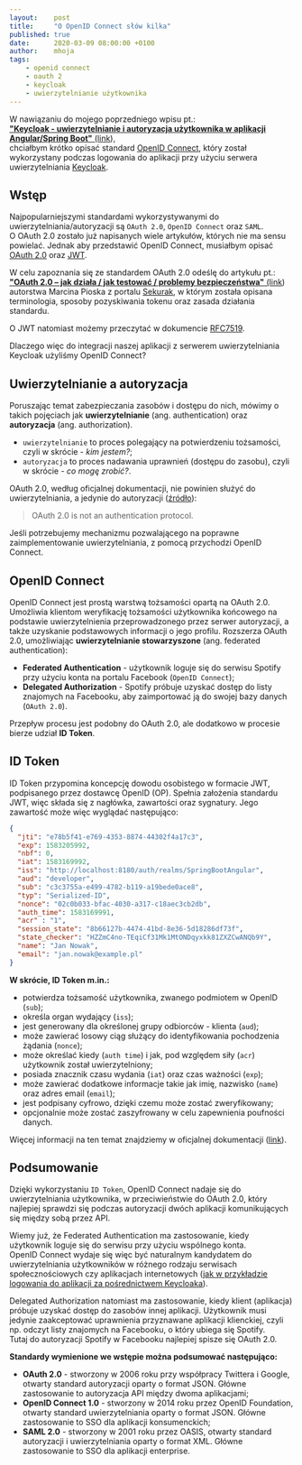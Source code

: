 ```yaml
---
layout:    post
title:     "O OpenID Connect słów kilka"
published: true
date:      2020-03-09 08:00:00 +0100
author:    mhoja
tags:
    - openid connect
    - oauth 2
    - keycloak
    - uwierzytelnianie użytkownika
---
```


W nawiązaniu do mojego poprzedniego wpisu pt.:  
[**"Keycloak - uwierzytelnianie i autoryzacja użytkownika w aplikacji Angular/Spring Boot"** (link](https://blog.consdata.tech/2020/02/01/keycloak-uwierzytelnianie-autoryzacja-springboot-angular.html)),  
chciałbym krótko opisać standard [OpenID Connect](https://openid.net/connect/), który został wykorzystany podczas logowania do aplikacji przy użyciu serwera uwierzytelniania [Keycloak](https://www.keycloak.org/).

## Wstęp

Najpopularniejszymi standardami wykorzystywanymi do uwierzytelniania/autoryzacji są `OAuth 2.0`, `OpenID Connect` oraz `SAML`.  
O OAuth 2.0 zostało już napisanych wiele artykułów, których nie ma sensu powielać. Jednak aby przedstawić OpenID Connect, musiałbym opisać [OAuth 2.0](https://oauth.net/2/) oraz [JWT](https://jwt.io/).

W celu zapoznania się ze standardem OAuth 2.0 odeślę do artykułu pt.:  
[**"OAuth 2.0 – jak działa / jak testować / problemy bezpieczeństwa"** (link](https://sekurak.pl/oauth-2-0-jak-dziala-jak-testowac-problemy-bezpieczenstwa/))  
autorstwa Marcina Pioska z portalu [Sekurak](https://sekurak.pl/), w którym została opisana terminologia, sposoby pozyskiwania tokenu oraz zasada działania standardu.

O JWT natomiast możemy przeczytać w dokumencie [RFC7519](https://tools.ietf.org/html/rfc7519).

Dlaczego więc do integracji naszej aplikacji z serwerem uwierzytelniania Keycloak użyliśmy OpenID Connect?

## Uwierzytelnianie a autoryzacja

Poruszając temat zabezpieczania zasobów i dostępu do nich, mówimy o takich pojęciach jak **uwierzytelnianie** (ang. authentication) oraz **autoryzacja** (ang. authorization).

- `uwierzytelnianie` to proces polegający na potwierdzeniu tożsamości, czyli w skrócie - *kim jestem?*;
- `autoryzacja` to proces nadawania uprawnień (dostępu do zasobu), czyli w skrócie - *co mogę zrobić?*.

OAuth 2.0, według oficjalnej dokumentacji, nie powinien służyć do uwierzytelniania, a jedynie do autoryzacji ([źródło](https://oauth.net/articles/authentication/)):
> OAuth 2.0 is not an authentication protocol.

Jeśli potrzebujemy mechanizmu pozwalającego na poprawne zaimplementowanie uwierzytelniania, z pomocą przychodzi OpenID Connect.

## OpenID Connect

OpenID Connect jest prostą warstwą tożsamości opartą na OAuth 2.0.  
Umożliwia klientom weryfikację tożsamości użytkownika końcowego na podstawie uwierzytelnienia przeprowadzonego przez serwer autoryzacji, a także uzyskanie podstawowych informacji o jego profilu. Rozszerza OAuth 2.0, umożliwiając **uwierzytelnianie stowarzyszone** (ang. federated authentication):

- **Federated Authentication** - użytkownik loguje się do serwisu Spotify przy użyciu konta na portalu Facebook (`OpenID Connect`);
- **Delegated Authorization** - Spotify próbuje uzyskać dostęp do listy znajomych na Facebooku, aby zaimportować ją do swojej bazy danych (`OAuth 2.0`).

Przepływ procesu jest podobny do OAuth 2.0, ale dodatkowo w procesie bierze udział **ID Token**.

## ID Token

ID Token przypomina koncepcję dowodu osobistego w formacie JWT, podpisanego przez dostawcę OpenID (OP). Spełnia założenia standardu JWT, więc składa się z nagłówka, zawartości oraz
sygnatury. Jego zawartość może więc wyglądać następująco:

```json
{
  "jti": "e78b5f41-e769-4353-8874-44302f4a17c3",
  "exp": 1583205992,
  "nbf": 0,
  "iat": 1583169992,
  "iss": "http://localhost:8180/auth/realms/SpringBootAngular",
  "aud": "developer",
  "sub": "c3c3755a-e499-4782-b119-a19bede0ace8",
  "typ": "Serialized-ID",
  "nonce": "02c0b033-bfac-4030-a317-c18aec3cb2db",
  "auth_time": 1583169991,
  "acr" : "1",
  "session_state": "8b66127b-4474-41bd-8e36-5d18286df73f",
  "state_checker": "HZZmC4no-TEqiCf31Mk1MtONDqyxkk81ZXZCwANQb9Y",
  "name": "Jan Nowak",
  "email": "jan.nowak@example.pl"
}
```

**W skrócie, ID Token m.in.:**

- potwierdza tożsamość użytkownika, zwanego podmiotem w OpenID (`sub`);
- określa organ wydający (`iss`);
- jest generowany dla określonej grupy odbiorców - klienta (`aud`);
- może zawierać losowy ciąg służący do identyfikowania pochodzenia żądania (`nonce`);
- może określać kiedy (`auth time`) i jak, pod względem siły (`acr`) użytkownik został uwierzytelniony;
- posiada znacznik czasu wydania (`iat`) oraz czas ważności (`exp`);
- może zawierać dodatkowe informacje takie jak imię, nazwisko (`name`) oraz adres email (`email`);
- jest podpisany cyfrowo, dzięki czemu może zostać zweryfikowany;
- opcjonalnie może zostać zaszyfrowany w celu zapewnienia poufności danych.

Więcej informacji na ten temat znajdziemy w oficjalnej dokumentacji ([link](https://openid.net/specs/openid-connect-core-1_0.html#CodeIDToken)).

## Podsumowanie

Dzięki wykorzystaniu `ID Token`, OpenID Connect nadaje się do uwierzytelniania użytkownika, w przeciwieństwie do OAuth 2.0, który najlepiej sprawdzi się podczas autoryzacji dwóch aplikacji komunikujących się między sobą przez API.

Wiemy już, że Federated Authentication ma zastosowanie, kiedy użytkownik loguje się do serwisu przy użyciu wspólnego konta.  
OpenID Connect wydaje się więc być naturalnym kandydatem do uwierzytelniania użytkowników w różnego rodzaju serwisach społecznościowych czy aplikacjach internetowych ([jak w przykładzie logowania do aplikacji za pośrednictwem Keycloaka](https://blog.consdata.tech/2020/02/01/keycloak-uwierzytelnianie-autoryzacja-springboot-angular.html)).

Delegated Authorization natomiast ma zastosowanie, kiedy klient (aplikacja) próbuje uzyskać dostęp do zasobów innej aplikacji. Użytkownik musi jedynie zaakceptować uprawnienia przyznawane aplikacji klienckiej, czyli np. odczyt listy znajomych na Facebooku, o który ubiega się Spotify.  
Tutaj do autoryzacji Spotify w Facebooku najlepiej spisze się OAuth 2.0.

**Standardy wymienione we wstępie można podsumować następująco:**

- **OAuth 2.0** - stworzony w 2006 roku przy współpracy Twittera i Google, otwarty standard autoryzacji oparty o format JSON. Główne zastosowanie to autoryzacja API między dwoma aplikacjami;
- **OpenID Connect 1.0** - stworzony w 2014 roku przez OpenID Foundation, otwarty standard uwierzytelniania oparty o format JSON. Główne zastosowanie to SSO dla aplikacji konsumenckich;
- **SAML 2.0** - stworzony w 2001 roku przez OASIS, otwarty standard autoryzacji i uwierzytelniania oparty o format XML. Główne zastosowanie to SSO dla aplikacji enterprise.
